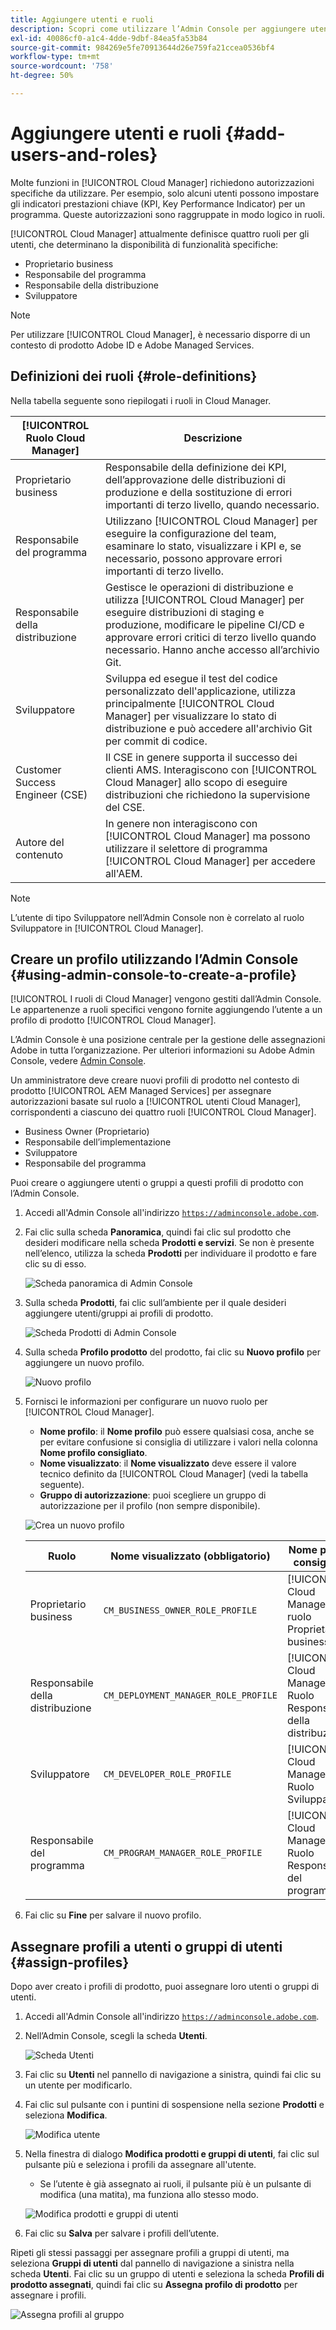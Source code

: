 ```yaml
---
title: Aggiungere utenti e ruoli
description: Scopri come utilizzare l’Admin Console per aggiungere utenti e ruoli e creare profili.
exl-id: 40086cf0-a1c4-4dde-9dbf-84ea5fa53b84
source-git-commit: 984269e5fe70913644d26e759fa21ccea0536bf4
workflow-type: tm+mt
source-wordcount: '758'
ht-degree: 50%

---
```



# Aggiungere utenti e ruoli {#add-users-and-roles}

Molte funzioni in [!UICONTROL Cloud Manager] richiedono autorizzazioni specifiche da utilizzare. Per esempio, solo alcuni utenti possono impostare gli indicatori prestazioni chiave (KPI, Key Performance Indicator) per un programma. Queste autorizzazioni sono raggruppate in modo logico in ruoli.

[!UICONTROL Cloud Manager] attualmente definisce quattro ruoli per gli utenti, che determinano la disponibilità di funzionalità specifiche:

* Proprietario business
* Responsabile del programma
* Responsabile della distribuzione
* Sviluppatore

>[!NOTE]
>
>Per utilizzare [!UICONTROL Cloud Manager], è necessario disporre di un contesto di prodotto Adobe ID e Adobe Managed Services.

## Definizioni dei ruoli {#role-definitions}

Nella tabella seguente sono riepilogati i ruoli in Cloud Manager.

| [!UICONTROL Ruolo Cloud Manager] | Descrizione |
| --- | --- |
| Proprietario business | Responsabile della definizione dei KPI, dell’approvazione delle distribuzioni di produzione e della sostituzione di errori importanti di terzo livello, quando necessario. |
| Responsabile del programma | Utilizzano [!UICONTROL Cloud Manager] per eseguire la configurazione del team, esaminare lo stato, visualizzare i KPI e, se necessario, possono approvare errori importanti di terzo livello. |
| Responsabile della distribuzione | Gestisce le operazioni di distribuzione e utilizza [!UICONTROL Cloud Manager] per eseguire distribuzioni di staging e produzione, modificare le pipeline CI/CD e approvare errori critici di terzo livello quando necessario. Hanno anche accesso all’archivio Git. |
| Sviluppatore | Sviluppa ed esegue il test del codice personalizzato dell&#39;applicazione, utilizza principalmente [!UICONTROL Cloud Manager] per visualizzare lo stato di distribuzione e può accedere all&#39;archivio Git per commit di codice. |
| Customer Success Engineer (CSE) | Il CSE in genere supporta il successo dei clienti AMS. Interagiscono con [!UICONTROL Cloud Manager] allo scopo di eseguire distribuzioni che richiedono la supervisione del CSE. |
| Autore del contenuto | In genere non interagiscono con [!UICONTROL Cloud Manager] ma possono utilizzare il selettore di programma [!UICONTROL Cloud Manager] per accedere all&#39;AEM. |

>[!NOTE]
>
>L’utente di tipo Sviluppatore nell’Admin Console non è correlato al ruolo Sviluppatore in [!UICONTROL Cloud Manager].

## Creare un profilo utilizzando l’Admin Console {#using-admin-console-to-create-a-profile}

[!UICONTROL I ruoli di Cloud Manager] vengono gestiti dall’Admin Console. Le appartenenze a ruoli specifici vengono fornite aggiungendo l’utente a un profilo di prodotto [!UICONTROL Cloud Manager].

L’Admin Console è una posizione centrale per la gestione delle assegnazioni Adobe in tutta l’organizzazione. Per ulteriori informazioni su Adobe Admin Console, vedere [Admin Console](https://helpx.adobe.com/it/enterprise/using/admin-console.html).

Un amministratore deve creare nuovi profili di prodotto nel contesto di prodotto [!UICONTROL AEM Managed Services] per assegnare autorizzazioni basate sul ruolo a [!UICONTROL utenti Cloud Manager], corrispondenti a ciascuno dei quattro ruoli [!UICONTROL Cloud Manager].

* Business Owner (Proprietario)
* Responsabile dell’implementazione
* Sviluppatore
* Responsabile del programma

Puoi creare o aggiungere utenti o gruppi a questi profili di prodotto con l’Admin Console.

1. Accedi all&#39;Admin Console all&#39;indirizzo [`https://adminconsole.adobe.com`](https://adminconsole.adobe.com).

1. Fai clic sulla scheda **Panoramica**, quindi fai clic sul prodotto che desideri modificare nella scheda **Prodotti e servizi**. Se non è presente nell’elenco, utilizza la scheda **Prodotti** per individuare il prodotto e fare clic su di esso.

   ![Scheda panoramica di Admin Console](/help/assets/admin-console-overview.png)

1. Sulla scheda **Prodotti**, fai clic sull’ambiente per il quale desideri aggiungere utenti/gruppi ai profili di prodotto.

   ![Scheda Prodotti di Admin Console](/help/assets/admin-console-product.png)

1. Sulla scheda **Profilo prodotto** del prodotto, fai clic su **Nuovo profilo** per aggiungere un nuovo profilo.

   ![Nuovo profilo](/help/assets/admin-console-product-profiles.png)

1. Fornisci le informazioni per configurare un nuovo ruolo per [!UICONTROL Cloud Manager].

   * **Nome profilo**: il **Nome profilo** può essere qualsiasi cosa, anche se per evitare confusione si consiglia di utilizzare i valori nella colonna **Nome profilo consigliato**.
   * **Nome visualizzato**: il **Nome visualizzato** deve essere il valore tecnico definito da [!UICONTROL Cloud Manager] (vedi la tabella seguente).
   * **Gruppo di autorizzazione**: puoi scegliere un gruppo di autorizzazione per il profilo (non sempre disponibile).

   ![Crea un nuovo profilo](/help/assets/screen_shot_2018-05-04at171819.png)

   | Ruolo | Nome visualizzato (obbligatorio) | Nome profilo consigliato |
   |---|---|---|
   | Proprietario business | `CM_BUSINESS_OWNER_ROLE_PROFILE` | [!UICONTROL Cloud Manager]: ruolo Proprietario business |
   | Responsabile della distribuzione | `CM_DEPLOYMENT_MANAGER_ROLE_PROFILE` | [!UICONTROL Cloud Manager] - Ruolo Responsabile della distribuzione |
   | Sviluppatore | `CM_DEVELOPER_ROLE_PROFILE` | [!UICONTROL Cloud Manager] - Ruolo Sviluppatore |
   | Responsabile del programma | `CM_PROGRAM_MANAGER_ROLE_PROFILE` | [!UICONTROL Cloud Manager] - Ruolo Responsabile del programma |


1. Fai clic su **Fine** per salvare il nuovo profilo.

## Assegnare profili a utenti o gruppi di utenti {#assign-profiles}

Dopo aver creato i profili di prodotto, puoi assegnare loro utenti o gruppi di utenti.

1. Accedi all&#39;Admin Console all&#39;indirizzo [`https://adminconsole.adobe.com`](https://adminconsole.adobe.com).

1. Nell’Admin Console, scegli la scheda **Utenti**.

   ![Scheda Utenti](/help/assets/admin-console-users.png)

1. Fai clic su **Utenti** nel pannello di navigazione a sinistra, quindi fai clic su un utente per modificarlo.

1. Fai clic sul pulsante con i puntini di sospensione nella sezione **Prodotti** e seleziona **Modifica**.

   ![Modifica utente](/help/assets/admin-console-edit-user.png)

1. Nella finestra di dialogo **Modifica prodotti e gruppi di utenti**, fai clic sul pulsante più e seleziona i profili da assegnare all&#39;utente.

   * Se l’utente è già assegnato ai ruoli, il pulsante più è un pulsante di modifica (una matita), ma funziona allo stesso modo.

   ![Modifica prodotti e gruppi di utenti](/help/assets/admin-console-edit-products-and-user-groups.png)

1. Fai clic su **Salva** per salvare i profili dell’utente.

Ripeti gli stessi passaggi per assegnare profili a gruppi di utenti, ma seleziona **Gruppi di utenti** dal pannello di navigazione a sinistra nella scheda **Utenti**. Fai clic su un gruppo di utenti e seleziona la scheda **Profili di prodotto assegnati**, quindi fai clic su **Assegna profilo di prodotto** per assegnare i profili.

![Assegna profili al gruppo](/help/assets/admin-console-edit-user-groups.png)
